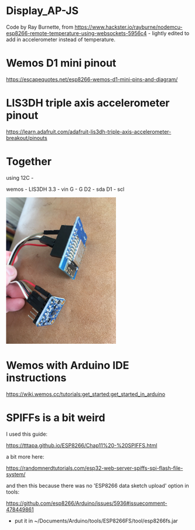 # Display_AP-JS

Code by Ray Burnette, from https://www.hackster.io/rayburne/nodemcu-esp8266-remote-temperature-using-websockets-5956c4 - lightly edited to add in 
accelerometer instead of temperature.

# Wemos D1 mini pinout

https://escapequotes.net/esp8266-wemos-d1-mini-pins-and-diagram/

# LIS3DH triple axis accelerometer pinout

https://learn.adafruit.com/adafruit-lis3dh-triple-axis-accelerometer-breakout/pinouts

# Together

using 12C - 

wemos - LIS3DH
3.3 - vin
G - G
D2 - sda
D1 - scl

<img src="wemos_LIS3DH.jpg" width="300px"/>

# Wemos with Arduino IDE instructions

https://wiki.wemos.cc/tutorials:get_started:get_started_in_arduino

# SPIFFs is a bit weird 

I used this guide:

https://tttapa.github.io/ESP8266/Chap11%20-%20SPIFFS.html

a bit more here:

https://randomnerdtutorials.com/esp32-web-server-spiffs-spi-flash-file-system/

and then this because there was no 'ESP8266 data sketch upload' option in tools:

https://github.com/esp8266/Arduino/issues/5936#issuecomment-478449861

- put it in ~/Documents/Arduino/tools/ESP8266FS/tool/esp8266fs.jar  
